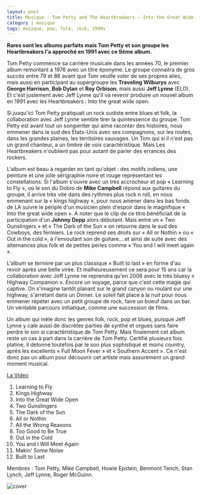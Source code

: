 ```yaml
---
layout: post
title: Musique - Tom Petty and The Heartbreakers – Into the Great Wide Open (1991)
category : musique
tags: musique, pop, folk, rock, 1990s
---
```


**Rares sont les albums parfaits mais Tom Petty et son groupe les Heartbreakers l'a approché en 1991 avec ce 9ème album.**

Tom Petty commence sa carrière musicale dans les années 70, le premier album remontant à 1976 avec un titre éponyme. Le groupe connaitra de gros succès entre 79 et 86 avant que Tom veuille voler de ses propres ailes, mais aussi en participant au supergroupe les **Traveling Wilburys** avec **George Harrison**, **Bob Dylan** et **Roy Orbison**, mais aussi **Jeff Lynne** (ELO). Et c'est justement avec Jeff Lynne qu'il va revenir produire un nouvel album en 1991 avec les Heartbreakers : Into the great wide open.

Si jusqu'ici Tom Petty pratiquait un rock sudiste entre blues et folk, la collaboration avec Jeff Lynne semble tirer la quintessence du groupe. Tom Petty est avant tout un songwriter qui aime raconter des histoires, nous emmener dans le sud des Etats-Unis avec ses compagnons, sur les routes, dans les grandes plaines, les territoires sauvages. Un Tom qui si il n'est pas un grand chanteur, a un timbre de voix caractéristique. Mais Les Heartbreakers n'oublient pas pour autant de parler des errances des rockers.

L'album est beau à regarder en tant qu'objet : des motifs indiens, une peinture et une jolie sérigraphie noire et rouge représentant les constellations. Si l'album s'ouvre avec un très accrocheur et pop « Learning to Fly », où le son du Dobro de **Mike Campbell** répond aux guitares du groupe, il arrive très vite dans des rythmes plus rock n roll, en nous emmenant sur la « kings highway », pour nous amener dans les bas fonds de LA suivre le périple d'un musicien plein d'espoir dans le magnifique « Into the great wide open ». A noter que le clip de ce titre bénéficiait de la participation d'un **Johnny Depp** alors débutant. Mais entre un « Two Gunslingers » et « The Dark of the Sun » on retourne dans le sud des Cowboys, des fermiers. Le rock reprend ses droits sur « All or Nothin » ou « Out in the cold », à l'envoutant son de guitare….et ainsi de suite avec des alternances plus folk et de petites perles comme « You and I will meet again ».

L'album se termine par un plus classique « Built to last » en forme d'au revoir après une belle virée. Et malheureusement ce sera pour 15 ans car la collaboration avec Jeff Lynne ne reprendra qu'en 2006 avec le très bluesy « Highway Companion ». Encore un voyage, parce que c'est cette magie qui captive. On s'imagine tantôt planant sur le grand canyon ou roulant sur une highway, s'arrétant dans un Dinner. Le soleil fait place à la nuit pour nous emmener répéter avec un petit groupe de rock, faire un boeuf dans un bar. Un véritable parcours initiatique, comme une succession de films.

Un album qui mèle donc les genres folk, rock, pop et blues, puisque Jeff Lynne y cale aussi de discrètes parties de synthé et orgues sans faire perdre le son si caractéristique de Tom Petty. Mais finalement cet album reste un cas à part dans la carrière de Tom Petty. Certifié plusieurs fois platine, il détonne toutefois par le son plus sophistiqué et moins country, après les excellents « Full Moon Fever » et « Southern Accent ». Ce n'est donc pas un album pour découvrir cet artiste mais assurément un grand moment musical.


[La Video](https://www.youtube.com/watch?v=xqmFxgEGKH0)

1. Learning to Fly
2. Kings Highway
3. Into the Great Wide Open
4. Two Gunslingers
5. The Dark of the Sun
6. All or Nothin
7. All the Wrong Reasons
8. Too Good to Be True
9. Out in the Cold
10. You and I Will Meet Again
11. Makin' Some Noise
12. Built to Last

Membres : Tom Petty, Mike Campbell, Howie Epstein, Benmont Tench, Stan Lynch, Jeff Lynne, Roger McGuinn.

![cover](http://cheziceman.files.wordpress.com/2010/09/pettywide1.jpg)


